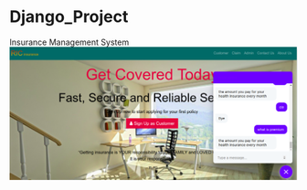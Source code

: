 # Django_Project
Insurance Management System
![Alt Text](https://github.com/raphsang/Django_Project/blob/main/homepage.png?raw=true)
